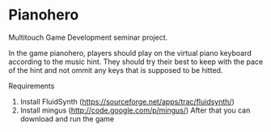 Pianohero
=========
Multitouch Game Development seminar project. 

In the game pianohero, players should play on the virtual piano keyboard according to the music hint. They should try their best to keep with the pace of the hint and not
ommit any keys that is supposed to be hitted.

Requirements
1. Install FluidSynth (https://sourceforge.net/apps/trac/fluidsynth/)
2. Install mingus (http://code.google.com/p/mingus/)
After that you can download and run the game

